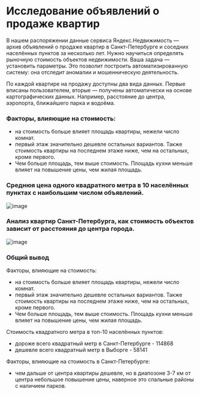 # Исследование объявлений о продаже квартир

В нашем распоряжении данные сервиса Яндекс.Недвижимость — архив объявлений о продаже квартир в Санкт-Петербурге и соседних населённых пунктов за несколько лет. Нужно научиться определять рыночную стоимость объектов недвижимости. Ваша задача — установить параметры. Это позволит построить автоматизированную систему: она отследит аномалии и мошенническую деятельность. 

По каждой квартире на продажу доступны два вида данных. Первые вписаны пользователем, вторые — получены автоматически на основе картографических данных. Например, расстояние до центра, аэропорта, ближайшего парка и водоёма. 

### Факторы, влияющие на стоимость:
- на стоимость больше влияет площадь квартиры, нежели число комнат. 
- первый этаж значительно дешевле остальных вариантов. Также стоимость квартиры на последнем этаже ниже, чем на остальных, кроме первого.
- Чем больше площадь, тем выше стоимость. Площадь кухни меньше влияет на повышение цены, чем жилая площадь.


### Среднюя цена одного квадратного метра в 10 населённых пунктах с наибольшим числом объявлений.
![image](https://github.com/IT-DS-Alex/Portfolio/assets/140064630/c7811596-acb8-41ac-9679-bd1e83f57aee)


### Анализ квартир Санкт-Петербурга, как стоимость объектов зависит от расстояния до центра города.
![image](https://github.com/IT-DS-Alex/Portfolio/assets/140064630/eb7c5cb2-9d2b-41a0-af7d-c52c7860527e)

### Общий вывод
Факторы, влияющие на стоимость:
- на стоимость больше влияет площадь квартиры, нежели число комнат. 
- первый этаж значительно дешевле остальных вариантов. Также стоимость квартиры на последнем этаже ниже, чем на остальных, кроме первого.
- Чем больше площадь, тем выше стоимость. Площадь кухни меньше влияет на повышение цены, чем жилая площадь.

Стоимость квадратного метра в топ-10 населённых пунктов:
- дороже всего квадратный метр в Санкт-Петербурге - 114868
- дешевле всего квадратный метр в Выборге - 58141

Факторы, влияющие на стоимость в Санкт-Петербурге:
- чем дальше от центра квартиры дешевле, но в диапозоне 3-7 км от центра небольшое повышение цены, наверное это спальные районы с наличием парков.
